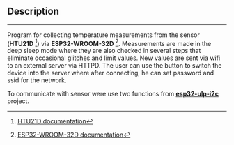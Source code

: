 ## Description
---

Program for collecting temperature measurements from the sensor (**HTU21D** [^1]) via **ESP32-WROOM-32D** [^2]. Measurements are made in the deep sleep mode where they are also checked in several steps that eliminate occasional glitches and limit values. New values are sent via wifi to an external server via HTTPD. The user can use the button to switch the device into the server where after connecting, he can set password and ssid for the network.


To communicate with sensor were use two functions from [**esp32-ulp-i2c**](https://github.com/mikoThyr/esp32-ulp-i2c) project.



[^1]:[HTU21D documentation](https://cdn-shop.adafruit.com/datasheets/1899_HTU21D.pdf)

[^2]:[ESP32-WROOM-32D documentation](https://www.espressif.com/sites/default/files/documentation/esp32-wroom-32d_esp32-wroom-32u_datasheet_en.pdf)
